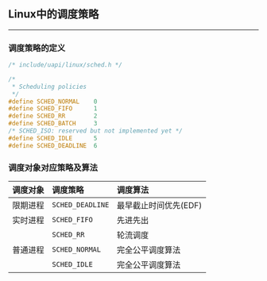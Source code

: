 ## **Linux中的调度策略**
--------------------------

### **调度策略的定义**
``` c
/* include/uapi/linux/sched.h */

/*
 * Scheduling policies
 */
#define SCHED_NORMAL    0
#define SCHED_FIFO		1
#define SCHED_RR		2
#define SCHED_BATCH		3
/* SCHED_ISO: reserved but not implemented yet */
#define SCHED_IDLE		5
#define SCHED_DEADLINE  6
```

### **调度对象对应策略及算法**
调度对象|调度策略|调度算法
:---|:---|:---
限期进程|`SCHED_DEADLINE`|最早截止时间优先(EDF)
实时进程|`SCHED_FIFO`|先进先出
<a>|`SCHED_RR`|轮流调度
普通进程|`SCHED_NORMAL`|完全公平调度算法
<a>|`SCHED_IDLE`|完全公平调度算法

